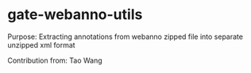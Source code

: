 # gate-webanno-utils

Purpose: Extracting annotations from webanno zipped file into separate unzipped xml format

Contribution from: Tao Wang

